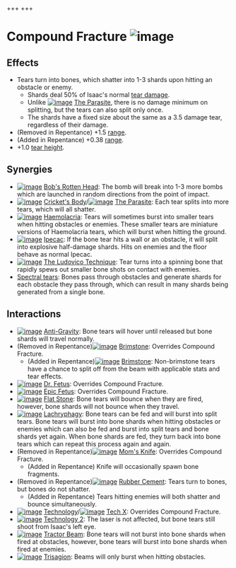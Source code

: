 +++
+++

 # Compound Fracture ![image](/image/Compound_Fracture.png) 

Effects
---------


* Tears turn into bones, which shatter into 1-3 shards upon hitting an obstacle or enemy.
	+ Shards deal 50% of Isaac's normal [tear damage](/wiki/Damage "Damage").
	+ Unlike [![image](/image/The_Parasite.png)](/wiki/The_Parasite "The Parasite") [The Parasite](/wiki/The_Parasite "The Parasite"), there is no damage minimum on splitting, but the tears can also split only once.
	+ The shards have a fixed size about the same as a 3.5 damage tear, regardless of their damage.
* (Removed in Repentance) +1.5 [range](/wiki/Range "Range").
* (Added in Repentance) +0.38 [range](/wiki/Range "Range").
* +1.0 [tear height](/wiki/Tear_height "Tear height").


Synergies
-----------


* [![image](/image/Bob%27s_Rotten_Head.png)](/wiki/Bob%27s_Rotten_Head "Bob's Rotten Head") [Bob's Rotten Head](/wiki/Bob%27s_Rotten_Head "Bob's Rotten Head"): The bomb will break into 1-3 more bombs which are launched in random directions from the point of impact.
* [![image](/image/Cricket%27s_Body.png)](/wiki/Cricket%27s_Body "Cricket's Body") [Cricket's Body](/wiki/Cricket%27s_Body "Cricket's Body")/[![image](/image/The_Parasite.png)](/wiki/The_Parasite "The Parasite") [The Parasite](/wiki/The_Parasite "The Parasite"): Each tear splits into more tears, which will all shatter.
* [![image](/image/Haemolacria.png)](/wiki/Haemolacria "Haemolacria") [Haemolacria](/wiki/Haemolacria "Haemolacria"): Tears will sometimes burst into smaller tears when hitting obstacles or enemies. These smaller tears are miniature versions of Haemolacria tears, which will burst when hitting the ground.
* [![image](/image/Ipecac.png)](/wiki/Ipecac "Ipecac") [Ipecac](/wiki/Ipecac "Ipecac"): If the bone tear hits a wall or an obstacle, it will split into explosive half-damage shards. Hits on enemies and the floor behave as normal Ipecac.
* [![image](/image/The_Ludovico_Technique.png)](/wiki/The_Ludovico_Technique "The Ludovico Technique") [The Ludovico Technique](/wiki/The_Ludovico_Technique "The Ludovico Technique"): Tear turns into a spinning bone that rapidly spews out smaller bone shots on contact with enemies.
* [Spectral tears](/wiki/Spectral_tears "Spectral tears"): Bones pass through obstacles and generate shards for each obstacle they pass through, which can result in many shards being generated from a single bone.


Interactions
--------------


* [![image](/image/Anti-Gravity.png)](/wiki/Anti-Gravity "Anti-Gravity") [Anti-Gravity](/wiki/Anti-Gravity "Anti-Gravity"): Bone tears will hover until released but bone shards will travel normally.
* (Removed in Repentance)[![image](/image/Brimstone.png)](/wiki/Brimstone "Brimstone") [Brimstone](/wiki/Brimstone "Brimstone"): Overrides Compound Fracture.
	+ (Added in Repentance)[![image](/image/Brimstone.png)](/wiki/Brimstone "Brimstone") [Brimstone](/wiki/Brimstone "Brimstone"): Non-brimstone tears have a chance to split off from the beam with applicable stats and tear effects.
* [![image](/image/Dr._Fetus.png)](/wiki/Dr._Fetus "Dr. Fetus") [Dr. Fetus](/wiki/Dr._Fetus "Dr. Fetus"): Overrides Compound Fracture.
* [![image](/image/Epic_Fetus.png)](/wiki/Epic_Fetus "Epic Fetus") [Epic Fetus](/wiki/Epic_Fetus "Epic Fetus"): Overrides Compound Fracture.
* [![image](/image/Flat_Stone.png)](/wiki/Flat_Stone "Flat Stone") [Flat Stone](/wiki/Flat_Stone "Flat Stone"): Bone tears will bounce when they are fired, however, bone shards will not bounce when they travel.
* [![image](/image/Lachryphagy.png)](/wiki/Lachryphagy "Lachryphagy") [Lachryphagy](/wiki/Lachryphagy "Lachryphagy"): Bone tears can be fed and will burst into split tears. Bone tears will burst into bone shards when hitting obstacles or enemies which can also be fed and burst into split tears and bone shards yet again. When bone shards are fed, they turn back into bone tears which can repeat this process again and again.
* (Removed in Repentance)[![image](/image/Mom%27s_Knife.png)](/wiki/Mom%27s_Knife "Mom's Knife") [Mom's Knife](/wiki/Mom%27s_Knife "Mom's Knife"): Overrides Compound Fracture.
	+ (Added in Repentance) Knife will occasionally spawn bone fragments.
* (Removed in Repentance)[![image](/image/Rubber_Cement.png)](/wiki/Rubber_Cement "Rubber Cement") [Rubber Cement](/wiki/Rubber_Cement "Rubber Cement"): Tears turn to bones, but bones do not shatter.
	+ (Added in Repentance) Tears hitting enemies will both shatter and bounce simultaneously.
* [![image](/image/Technology.png)](/wiki/Technology "Technology") [Technology](/wiki/Technology "Technology")/[![image](/image/Tech_X.png)](/wiki/Tech_X "Tech X") [Tech X](/wiki/Tech_X "Tech X"): Overrides Compound Fracture.
* [![image](/image/Technology_2.png)](/wiki/Technology_2 "Technology 2") [Technology 2](/wiki/Technology_2 "Technology 2"): The laser is not affected, but bone tears still shoot from Isaac's left eye.
* [![image](/image/Tractor_Beam.png)](/wiki/Tractor_Beam "Tractor Beam") [Tractor Beam](/wiki/Tractor_Beam "Tractor Beam"): Bone tears will not burst into bone shards when fired at obstacles, however, bone tears will burst into bone shards when fired at enemies.
* [![image](/image/Trisagion.png)](/wiki/Trisagion "Trisagion") [Trisagion](/wiki/Trisagion "Trisagion"): Beams will only burst when hitting obstacles.


